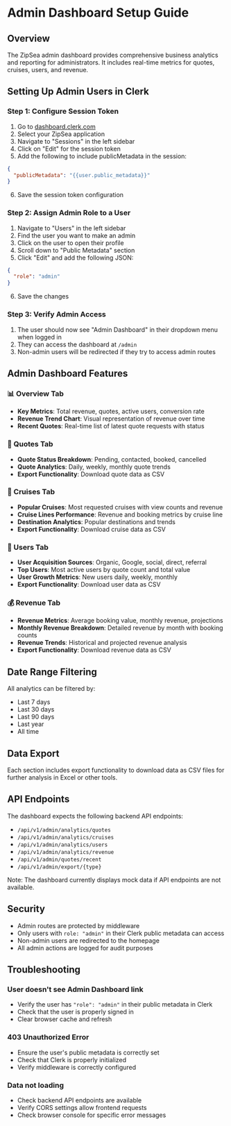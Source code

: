 # Admin Dashboard Setup Guide

## Overview
The ZipSea admin dashboard provides comprehensive business analytics and reporting for administrators. It includes real-time metrics for quotes, cruises, users, and revenue.

## Setting Up Admin Users in Clerk

### Step 1: Configure Session Token
1. Go to [dashboard.clerk.com](https://dashboard.clerk.com)
2. Select your ZipSea application
3. Navigate to "Sessions" in the left sidebar
4. Click on "Edit" for the session token
5. Add the following to include publicMetadata in the session:
```json
{
  "publicMetadata": "{{user.public_metadata}}"
}
```
6. Save the session token configuration

### Step 2: Assign Admin Role to a User
1. Navigate to "Users" in the left sidebar
2. Find the user you want to make an admin
3. Click on the user to open their profile
4. Scroll down to "Public Metadata" section
5. Click "Edit" and add the following JSON:
```json
{
  "role": "admin"
}
```
6. Save the changes

### Step 3: Verify Admin Access
1. The user should now see "Admin Dashboard" in their dropdown menu when logged in
2. They can access the dashboard at `/admin`
3. Non-admin users will be redirected if they try to access admin routes

## Admin Dashboard Features

### 📊 Overview Tab
- **Key Metrics**: Total revenue, quotes, active users, conversion rate
- **Revenue Trend Chart**: Visual representation of revenue over time
- **Recent Quotes**: Real-time list of latest quote requests with status

### 📝 Quotes Tab
- **Quote Status Breakdown**: Pending, contacted, booked, cancelled
- **Quote Analytics**: Daily, weekly, monthly quote trends
- **Export Functionality**: Download quote data as CSV

### 🚢 Cruises Tab
- **Popular Cruises**: Most requested cruises with view counts and revenue
- **Cruise Lines Performance**: Revenue and booking metrics by cruise line
- **Destination Analytics**: Popular destinations and trends
- **Export Functionality**: Download cruise data as CSV

### 👥 Users Tab
- **User Acquisition Sources**: Organic, Google, social, direct, referral
- **Top Users**: Most active users by quote count and total value
- **User Growth Metrics**: New users daily, weekly, monthly
- **Export Functionality**: Download user data as CSV

### 💰 Revenue Tab
- **Revenue Metrics**: Average booking value, monthly revenue, projections
- **Monthly Revenue Breakdown**: Detailed revenue by month with booking counts
- **Revenue Trends**: Historical and projected revenue analysis
- **Export Functionality**: Download revenue data as CSV

## Date Range Filtering
All analytics can be filtered by:
- Last 7 days
- Last 30 days
- Last 90 days
- Last year
- All time

## Data Export
Each section includes export functionality to download data as CSV files for further analysis in Excel or other tools.

## API Endpoints
The dashboard expects the following backend API endpoints:
- `/api/v1/admin/analytics/quotes`
- `/api/v1/admin/analytics/cruises`
- `/api/v1/admin/analytics/users`
- `/api/v1/admin/analytics/revenue`
- `/api/v1/admin/quotes/recent`
- `/api/v1/admin/export/{type}`

Note: The dashboard currently displays mock data if API endpoints are not available.

## Security
- Admin routes are protected by middleware
- Only users with `role: "admin"` in their Clerk public metadata can access
- Non-admin users are redirected to the homepage
- All admin actions are logged for audit purposes

## Troubleshooting

### User doesn't see Admin Dashboard link
- Verify the user has `"role": "admin"` in their public metadata in Clerk
- Check that the user is properly signed in
- Clear browser cache and refresh

### 403 Unauthorized Error
- Ensure the user's public metadata is correctly set
- Check that Clerk is properly initialized
- Verify middleware is correctly configured

### Data not loading
- Check backend API endpoints are available
- Verify CORS settings allow frontend requests
- Check browser console for specific error messages